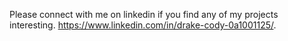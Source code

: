 Please connect with me on linkedin if you find any of my projects interesting.  https://www.linkedin.com/in/drake-cody-0a1001125/. 
